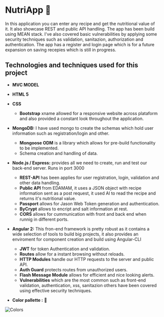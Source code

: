 # NutriApp  :green_salad:   
In this application you can enter any recipe and get the nutritional value of it. It also showcase REST and public API handling. 
The app has been build using MEAN stack. I've also covered basic vulnerabilities by applying some security techniques such as 
validation, sanitazion, authorization and authentication. The app has a register and login page which is for a future expansion on saving recepies which is still in progress.
## Technologies and techniques used for this project
* **MVC MODEL**


* **HTML 5**


* **CSS**
   * **Bootstrap** xname allowed for a responsive website across plataform and also provided a constant look throughout the application.
   
   
* **MongoDB:** I have used mongo to create the schemas which hold user information such as registration/login and other.
   * **Mongoose ODM** is a library which allows for pre-build functionality to be implemented.
   * Schema creation and handling of data.
   
   
* **Node.js / Express:** provides all we need to create, run and test our back-end server. Runs in port 3000
   * **REST-API** has been applies for user registration, login, validation and other data handling. 
   * **Public API** from EDAMAM, it uses a JSON object with recipe information sent as a post request, it used AI to read the recipe and returns it's nutritional value.  
   * **Passport** allows for Jason Web Token generation and authentication.
   * **ByCrypt** allows to encript and salt information at rest.
   * **CORS** allows for cummunication with front and back end when runnig in different ports.


* **Angular 2:** This fron-end framework is pretty robust as it contains a wide selection of tools to build big projects, it also provides an enviroment for component creation and build using Angular-CLI
   * **JWT** for token Authentication and validation.
   * **Routes** allow for a instant browsing without reloads.
   * **HTTP Modules** handle our HTTP requests to the server and public API. 
   * **Auth Guard** protects routes from unauthorized users. 
   * **Flash Message Module** allows for efficient and nice looking alerts.
   * **Vulnerabilities** which are the most common such as front-end validation, authentication, xss, sanitazion others have been covered using effective security techniques.


* **Color pallette :** :art: 

![Colors](images/task_list_color_palette.png?raw=true "Color Palette")
